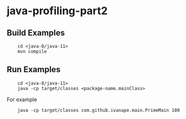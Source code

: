 # java-profiling-part2

## Build Examples

```shell
    cd <java-8/java-11>
    mvn compile   
```

## Run Examples

```shell
    cd <java-8/java-11>
    java -cp target/classes <package-name.mainClass>
```

For example

```shell
    java -cp target/classes com.github.ivanape.main.PrimeMain 100
```